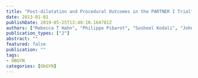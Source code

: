 ```yaml
---
title: "Post-dilatation and Procedural Outcomes in the PARTNER I Trial"
date: 2013-01-01
publishDate: 2019-05-25T13:40:10.164781Z
authors: ["Rebecca T Hahn", "Philippe Pibarot", "Susheel Kodali", "John Webb", "Josep Rodes-Cabau", "Howard C Herrmann", "Mathew Williams", "Raj Makkar", "Wilson Y Szeto", "Michael Main", " ...", "Thomas McAndrew", " others"]
publication_types: ["2"]
abstract: ""
featured: false
publication: ""
tags:
- OBGYN
categories: [ObGYN]
---
```


